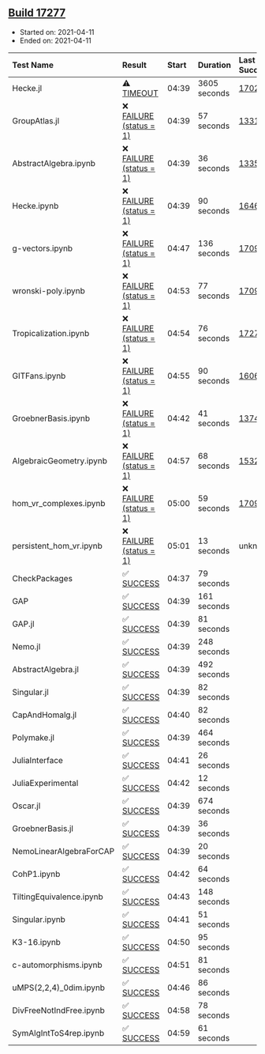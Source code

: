 ## [Build 17277](https://oscarci.mathematik.uni-kl.de/job/oscar/17277/)

* Started on: 2021-04-11
* Ended on: 2021-04-11

| Test Name    | Result | Start | Duration | Last Success | First Failure |
|:-------------|:-------|:------|:---------|:-------------|:--------------|
| Hecke.jl | ⚠ [TIMEOUT](https://oscarci.mathematik.uni-kl.de/job/oscar/17277/artifact/logs/build-17277/Hecke.jl.log) | 04:39 | 3605 seconds | [17022](https://oscarci.mathematik.uni-kl.de/job/oscar/17022/) | [17023](https://oscarci.mathematik.uni-kl.de/job/oscar/17023/) |
| GroupAtlas.jl | ❌ [FAILURE (status = 1)](https://oscarci.mathematik.uni-kl.de/job/oscar/17277/artifact/logs/build-17277/GroupAtlas.jl.log) | 04:39 | 57 seconds | [13311](https://oscarci.mathematik.uni-kl.de/job/oscar/13311/) | [13312](https://oscarci.mathematik.uni-kl.de/job/oscar/13312/) |
| AbstractAlgebra.ipynb | ❌ [FAILURE (status = 1)](https://oscarci.mathematik.uni-kl.de/job/oscar/17277/artifact/logs/build-17277/AbstractAlgebra.ipynb.log) | 04:39 | 36 seconds | [13355](https://oscarci.mathematik.uni-kl.de/job/oscar/13355/) | [13356](https://oscarci.mathematik.uni-kl.de/job/oscar/13356/) |
| Hecke.ipynb | ❌ [FAILURE (status = 1)](https://oscarci.mathematik.uni-kl.de/job/oscar/17277/artifact/logs/build-17277/Hecke.ipynb.log) | 04:39 | 90 seconds | [16463](https://oscarci.mathematik.uni-kl.de/job/oscar/16463/) | [16464](https://oscarci.mathematik.uni-kl.de/job/oscar/16464/) |
| g-vectors.ipynb | ❌ [FAILURE (status = 1)](https://oscarci.mathematik.uni-kl.de/job/oscar/17277/artifact/logs/build-17277/g-vectors.ipynb.log) | 04:47 | 136 seconds | [17099](https://oscarci.mathematik.uni-kl.de/job/oscar/17099/) | [17100](https://oscarci.mathematik.uni-kl.de/job/oscar/17100/) |
| wronski-poly.ipynb | ❌ [FAILURE (status = 1)](https://oscarci.mathematik.uni-kl.de/job/oscar/17277/artifact/logs/build-17277/wronski-poly.ipynb.log) | 04:53 | 77 seconds | [17098](https://oscarci.mathematik.uni-kl.de/job/oscar/17098/) | [17099](https://oscarci.mathematik.uni-kl.de/job/oscar/17099/) |
| Tropicalization.ipynb | ❌ [FAILURE (status = 1)](https://oscarci.mathematik.uni-kl.de/job/oscar/17277/artifact/logs/build-17277/Tropicalization.ipynb.log) | 04:54 | 76 seconds | [17276](https://oscarci.mathematik.uni-kl.de/job/oscar/17276/) | [17277](https://oscarci.mathematik.uni-kl.de/job/oscar/17277/) |
| GITFans.ipynb | ❌ [FAILURE (status = 1)](https://oscarci.mathematik.uni-kl.de/job/oscar/17277/artifact/logs/build-17277/GITFans.ipynb.log) | 04:55 | 90 seconds | [16068](https://oscarci.mathematik.uni-kl.de/job/oscar/16068/) | [16069](https://oscarci.mathematik.uni-kl.de/job/oscar/16069/) |
| GroebnerBasis.ipynb | ❌ [FAILURE (status = 1)](https://oscarci.mathematik.uni-kl.de/job/oscar/17277/artifact/logs/build-17277/GroebnerBasis.ipynb.log) | 04:42 | 41 seconds | [13748](https://oscarci.mathematik.uni-kl.de/job/oscar/13748/) | [13749](https://oscarci.mathematik.uni-kl.de/job/oscar/13749/) |
| AlgebraicGeometry.ipynb | ❌ [FAILURE (status = 1)](https://oscarci.mathematik.uni-kl.de/job/oscar/17277/artifact/logs/build-17277/AlgebraicGeometry.ipynb.log) | 04:57 | 68 seconds | [15322](https://oscarci.mathematik.uni-kl.de/job/oscar/15322/) | [15323](https://oscarci.mathematik.uni-kl.de/job/oscar/15323/) |
| hom_vr_complexes.ipynb | ❌ [FAILURE (status = 1)](https://oscarci.mathematik.uni-kl.de/job/oscar/17277/artifact/logs/build-17277/hom_vr_complexes.ipynb.log) | 05:00 | 59 seconds | [17099](https://oscarci.mathematik.uni-kl.de/job/oscar/17099/) | [17100](https://oscarci.mathematik.uni-kl.de/job/oscar/17100/) |
| persistent_hom_vr.ipynb | ❌ [FAILURE (status = 1)](https://oscarci.mathematik.uni-kl.de/job/oscar/17277/artifact/logs/build-17277/persistent_hom_vr.ipynb.log) | 05:01 | 13 seconds | unknown | unknown |
| CheckPackages | ✅ [SUCCESS](https://oscarci.mathematik.uni-kl.de/job/oscar/17277/artifact/logs/build-17277/CheckPackages.log) | 04:37 | 79 seconds |  |  |
| GAP | ✅ [SUCCESS](https://oscarci.mathematik.uni-kl.de/job/oscar/17277/artifact/logs/build-17277/GAP.log) | 04:39 | 161 seconds |  |  |
| GAP.jl | ✅ [SUCCESS](https://oscarci.mathematik.uni-kl.de/job/oscar/17277/artifact/logs/build-17277/GAP.jl.log) | 04:39 | 81 seconds |  |  |
| Nemo.jl | ✅ [SUCCESS](https://oscarci.mathematik.uni-kl.de/job/oscar/17277/artifact/logs/build-17277/Nemo.jl.log) | 04:39 | 248 seconds |  |  |
| AbstractAlgebra.jl | ✅ [SUCCESS](https://oscarci.mathematik.uni-kl.de/job/oscar/17277/artifact/logs/build-17277/AbstractAlgebra.jl.log) | 04:39 | 492 seconds |  |  |
| Singular.jl | ✅ [SUCCESS](https://oscarci.mathematik.uni-kl.de/job/oscar/17277/artifact/logs/build-17277/Singular.jl.log) | 04:39 | 82 seconds |  |  |
| CapAndHomalg.jl | ✅ [SUCCESS](https://oscarci.mathematik.uni-kl.de/job/oscar/17277/artifact/logs/build-17277/CapAndHomalg.jl.log) | 04:40 | 82 seconds |  |  |
| Polymake.jl | ✅ [SUCCESS](https://oscarci.mathematik.uni-kl.de/job/oscar/17277/artifact/logs/build-17277/Polymake.jl.log) | 04:39 | 464 seconds |  |  |
| JuliaInterface | ✅ [SUCCESS](https://oscarci.mathematik.uni-kl.de/job/oscar/17277/artifact/logs/build-17277/JuliaInterface.log) | 04:41 | 26 seconds |  |  |
| JuliaExperimental | ✅ [SUCCESS](https://oscarci.mathematik.uni-kl.de/job/oscar/17277/artifact/logs/build-17277/JuliaExperimental.log) | 04:42 | 12 seconds |  |  |
| Oscar.jl | ✅ [SUCCESS](https://oscarci.mathematik.uni-kl.de/job/oscar/17277/artifact/logs/build-17277/Oscar.jl.log) | 04:39 | 674 seconds |  |  |
| GroebnerBasis.jl | ✅ [SUCCESS](https://oscarci.mathematik.uni-kl.de/job/oscar/17277/artifact/logs/build-17277/GroebnerBasis.jl.log) | 04:39 | 36 seconds |  |  |
| NemoLinearAlgebraForCAP | ✅ [SUCCESS](https://oscarci.mathematik.uni-kl.de/job/oscar/17277/artifact/logs/build-17277/NemoLinearAlgebraForCAP.log) | 04:39 | 20 seconds |  |  |
| CohP1.ipynb | ✅ [SUCCESS](https://oscarci.mathematik.uni-kl.de/job/oscar/17277/artifact/logs/build-17277/CohP1.ipynb.log) | 04:42 | 64 seconds |  |  |
| TiltingEquivalence.ipynb | ✅ [SUCCESS](https://oscarci.mathematik.uni-kl.de/job/oscar/17277/artifact/logs/build-17277/TiltingEquivalence.ipynb.log) | 04:43 | 148 seconds |  |  |
| Singular.ipynb | ✅ [SUCCESS](https://oscarci.mathematik.uni-kl.de/job/oscar/17277/artifact/logs/build-17277/Singular.ipynb.log) | 04:41 | 51 seconds |  |  |
| K3-16.ipynb | ✅ [SUCCESS](https://oscarci.mathematik.uni-kl.de/job/oscar/17277/artifact/logs/build-17277/K3-16.ipynb.log) | 04:50 | 95 seconds |  |  |
| c-automorphisms.ipynb | ✅ [SUCCESS](https://oscarci.mathematik.uni-kl.de/job/oscar/17277/artifact/logs/build-17277/c-automorphisms.ipynb.log) | 04:51 | 81 seconds |  |  |
| uMPS(2,2,4)_0dim.ipynb | ✅ [SUCCESS](https://oscarci.mathematik.uni-kl.de/job/oscar/17277/artifact/logs/build-17277/uMPS-2-2-4-_0dim.ipynb.log) | 04:46 | 86 seconds |  |  |
| DivFreeNotIndFree.ipynb | ✅ [SUCCESS](https://oscarci.mathematik.uni-kl.de/job/oscar/17277/artifact/logs/build-17277/DivFreeNotIndFree.ipynb.log) | 04:58 | 78 seconds |  |  |
| SymAlgIntToS4rep.ipynb | ✅ [SUCCESS](https://oscarci.mathematik.uni-kl.de/job/oscar/17277/artifact/logs/build-17277/SymAlgIntToS4rep.ipynb.log) | 04:59 | 61 seconds |  |  |
